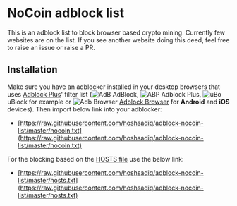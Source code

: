 # NoCoin adblock list
This is an adblock list to block browser based crypto mining. Currently few websites are on the list. If you see another website doing this deed, feel free to raise an issue or raise a PR.

## Installation
Make sure you have an adblocker installed in your desktop browsers that uses [Adblock Plus](https://adblockplus.org/)' filter list (![AdB](https://i.imgur.com/3KbyifF.png) AdBlock, ![ABP](https://i.imgur.com/kPRCfhu.png) Adblock Plus, ![uBo](https://i.imgur.com/PSFuzKb.png) uBlock for example or ![Adb Browser](https://i.imgur.com/6pkmjA0.png) [Adblock Browser](https://adblockbrowser.org/) for **Android** and **iOS** devices). Then import below link into your adblocker:

- [https://raw.githubusercontent.com/hoshsadiq/adblock-nocoin-list/master/nocoin.txt](https://raw.githubusercontent.com/hoshsadiq/adblock-nocoin-list/master/nocoin.txt)

For the blocking based on the [HOSTS file](https://en.wikipedia.org/wiki/Hosts_(file)) use the below link:

- [https://raw.githubusercontent.com/hoshsadiq/adblock-nocoin-list/master/hosts.txt](https://raw.githubusercontent.com/hoshsadiq/adblock-nocoin-list/master/hosts.txt)
